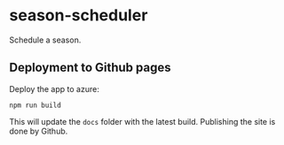 # season-scheduler

Schedule a season.

## Deployment to Github pages

Deploy the app to azure:

    npm run build

This will update the `docs` folder with the latest build. Publishing the site is done by Github.
